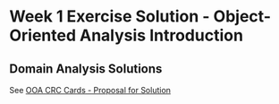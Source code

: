 # Week 1 Exercise Solution - Object-Oriented Analysis Introduction

## Domain Analysis Solutions

See [OOA CRC Cards - Proposal for Solution](https://moodle.hsr.ch/pluginfile.php/98119/mod_folder/content/0/VL01%20OOA-CRC-Cards_Proposal-for-Solution.pdf?forcedownload=1)
